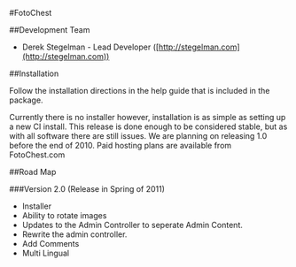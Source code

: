 #FotoChest

##Development Team

* Derek Stegelman - Lead Developer ([http://stegelman.com](http://stegelman.com))


##Installation

Follow the installation directions in the help guide that is included in the package.

Currently there is no installer however, installation is as simple as setting up a new CI install.  This release is done enough to be considered stable,
but as with all software there are still issues.  We are planning on releasing 1.0 before the end of 2010.  Paid hosting plans are available from FotoChest.com

##Road Map

###Version 2.0 (Release in Spring of 2011)

* Installer
* Ability to rotate images
* Updates to the Admin Controller to seperate Admin Content.
* Rewrite the admin controller.
* Add Comments
* Multi Lingual